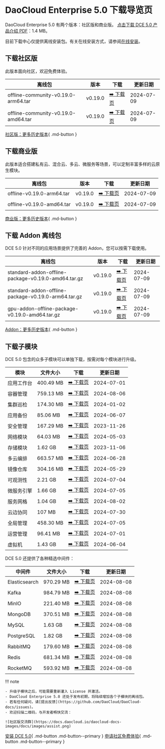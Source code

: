 # DaoCloud Enterprise 5.0 下载导览页

DaoCloud Enterprise 5.0 有两个版本：社区版和商业版。
[点击下载 DCE 5.0 产品介绍 PDF](https://harbor-test2.cn-sh2.ufileos.com/docs/download/DCE5.0-intro.pdf)：1.4 MB。

目前下载中心仅提供离线安装包。有关在线安装方式，请参阅[在线安装](../install/index.md)。

## 下载社区版

此版本面向社区，欢迎免费体验。

| 离线包           | 版本    | 下载  | 更新日期   |
| --------------- | ------- | ---- | -------- |
| offline-community-v0.19.0-arm64.tar | v0.19.0 | [:arrow_right: 下载页](./free/dce5-installer-v0.19.0.md) | 2024-07-09 |
| offline-community-v0.19.0-amd64.tar | v0.19.0 | [:arrow_right: 下载页](./free/dce5-installer-v0.19.0.md) | 2024-07-09 |

[社区版：更多历史版本](./free/dce5-installer-history.md){ .md-button } 

## 下载商业版

此版本适合搭建私有云、混合云、多云、微服务等场景，可以定制丰富多样的云原生模块。

| 离线包 | 版本    | 下载      | 更新日期   |
| ----- | ------- | -------- | --------- |
| offline-v0.19.0-arm64.tar | v0.19.0 | [:arrow_right: 下载页](./business/dce5-installer-v0.19.0.md) | 2024-07-09 |
| offline-v0.19.0-amd64.tar | v0.19.0 | [:arrow_right: 下载页](./business/dce5-installer-v0.19.0.md) | 2024-07-09 |

[商业版：更多历史版本](./business/dce5-installer-history.md){ .md-button } 

## 下载 Addon 离线包

DCE 5.0 针对不同的应用场景提供了完善的 Addon，您可以按需下载使用。

| 离线包    | 版本    | 下载 | 更新日期   |
| -------- | ------- | --- | --------- |
| standard-addon-offline-package-v0.19.0-amd64.tar.gz | v0.19.0 | [:arrow_right: 下载页](./addon/v0.19.0.md) | 2024-07-09 |
| standard-addon-offline-package-v0.19.0-arm64.tar.gz | v0.19.0 | [:arrow_right: 下载页](./addon/v0.19.0.md) | 2024-07-09 |
| gpu-addon-offline-package-v0.19.0-amd64.tar.gz | v0.19.0 | [:arrow_right: 下载页](./addon/v0.19.0.md) | 2024-07-09 |

[Addon：更多历史版本](./addon/history.md){ .md-button } 

## 下载子模块

DCE 5.0 包含的众多子模块可以单独下载，按需对每个模块进行升级。

| 模块     | 文件大小  | 下载     | 更新日期   |
| -------- | ------- | ---------------------------------------------- | ---------- |
| 应用工作台 | 400.49 MB | [:arrow_right: 下载页](./modules/amamba.md)   | 2024-07-01 |
| 容器管理 | 759.13 MB  | [:arrow_right: 下载页](./modules/kpanda.md)   | 2024-08-06 |
| 集群巡检 | 174.30 MB | [:arrow_right: 下载页](./modules/kcollie.md)   | 2024-01-02 |
| 应用备份 | 85.06 MB  | [:arrow_right: 下载页](./modules/kcoral.md)    | 2024-06-07 |
| 安全管理 | 167.29 MB | [:arrow_right: 下载页](./modules/dowl.md)      | 2023-11-26 |
| 网络模块 | 64.03 MB  | [:arrow_right: 下载页](./modules/spidernet.md) | 2024-05-03 |
| 存储模块 | 1.62 GB   | [:arrow_right: 下载页](./modules/hwameistor.md)| 2023-11-06 |
| 多云编排 | 663.57 MB | [:arrow_right: 下载页](./modules/kairship.md)  | 2024-06-28 |
| 镜像仓库 | 304.16 MB | [:arrow_right: 下载页](./modules/kangaroo.md)  | 2024-05-29 |
| 可观测性 | 2.21 GB   | [:arrow_right: 下载页](./modules/insight.md)   | 2024-07-04 |
| 微服务引擎| 1.66 GB  | [:arrow_right: 下载页](./modules/skoala.md)     | 2024-07-05 |
| 服务网格 | 1.04 GB | [:arrow_right: 下载页](./modules/mspider.md)   | 2024-08-02 |
| 云边协同 | 107 MB | [:arrow_right: 下载页](./modules/kant.md)      | 2024-07-30 |
| 全局管理 | 458.30 MB | [:arrow_right: 下载页](./modules/ghippo.md)    | 2024-07-05 |
| 运营管理 | 96.41 MB  | [:arrow_right: 下载页](./modules/gmagpie.md)   | 2024-07-01 |
| 虚拟机   | 1.43 GB  | [:arrow_right: 下载页](./modules/virtnest.md)   | 2024-06-04 |

DCE 5.0 还提供了各种精选中间件：

| 中间件         | 文件大小  | 下载     | 更新日期    |
|---------------| -------- |---------|------------|
| Elasticsearch |970.29 MB| [:arrow_right: 下载页](./modules/middleware/elasticsearch.md) |2024-08-08|
| Kafka |984.79 MB| [:arrow_right: 下载页](./modules/middleware/kafka.md) |2024-08-08|
| MinIO |221.40 MB| [:arrow_right: 下载页](./modules/middleware/minio.md) |2024-08-08|
| MongoDB |370.51 MB| [:arrow_right: 下载页](./modules/middleware/mongodb.md) |2024-08-08|
| MySQL |1.63 GB| [:arrow_right: 下载页](./modules/middleware/mysql.md) |2024-08-08|
| PostgreSQL |1.82 GB| [:arrow_right: 下载页](./modules/middleware/postgresql.md) |2024-08-08|
| RabbitMQ |179.60 MB| [:arrow_right: 下载页](./modules/middleware/rabbitmq.md) |2024-08-08|
| Redis |681.34 MB| [:arrow_right: 下载页](./modules/middleware/redis.md) |2024-08-08|
| RocketMQ |593.92 MB| [:arrow_right: 下载页](./modules/middleware/rocketmq.md) |2024-08-08|

!!! note

    - 升级子模块之后，可能需要重新灌入 License 并激活。
    - DaoCloud Enterprise 5.0 还处于发布初期，将陆续增加各个子模块的离线包。
    - 若有任何疑问，请[提出反馈](https://github.com/DaoCloud/DaoCloud-docs/issues)。
    - 欢迎扫描二维码，与开发者畅快交流：

    ![社区版交流群](https://docs.daocloud.io/daocloud-docs-images/docs/images/assist.png)

[安装 DCE 5.0](../install/index.md){ .md-button .md-button--primary }
[申请社区免费体验](../dce/license0.md){ .md-button .md-button--primary }
